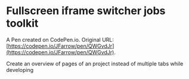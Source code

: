 # Fullscreen iframe switcher jobs toolkit

A Pen created on CodePen.io. Original URL: [https://codepen.io/JFarrow/pen/QWGvdJr](https://codepen.io/JFarrow/pen/QWGvdJr).

Create an overview of pages of an project instead of multiple tabs while developing
